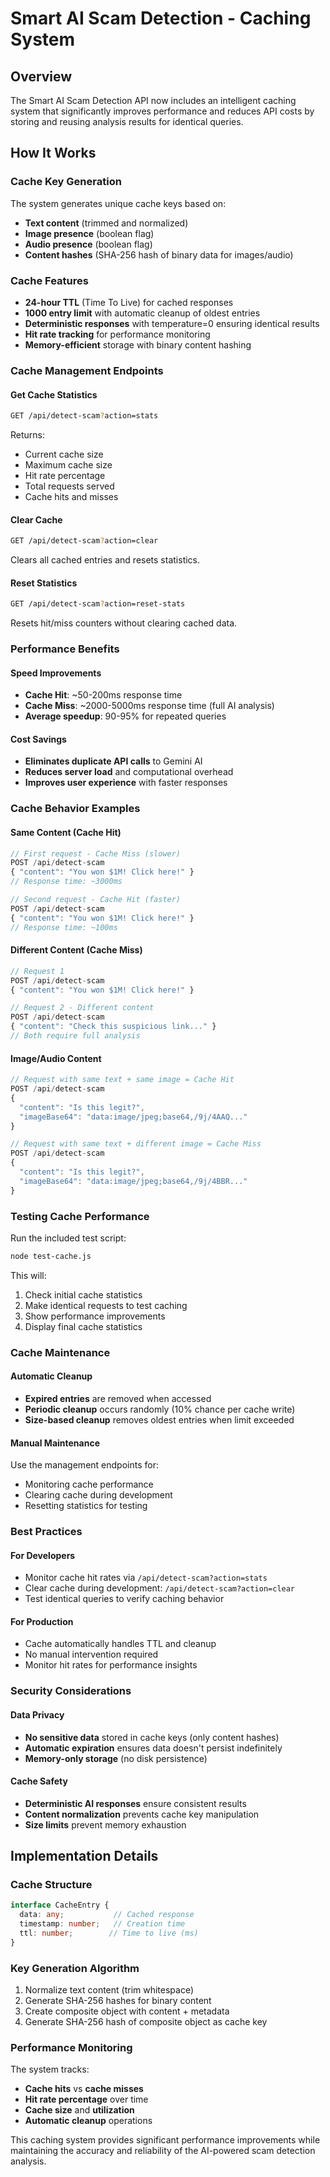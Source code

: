 # Smart AI Scam Detection - Caching System

## Overview
The Smart AI Scam Detection API now includes an intelligent caching system that significantly improves performance and reduces API costs by storing and reusing analysis results for identical queries.

## How It Works

### Cache Key Generation
The system generates unique cache keys based on:
- **Text content** (trimmed and normalized)
- **Image presence** (boolean flag)
- **Audio presence** (boolean flag)  
- **Content hashes** (SHA-256 hash of binary data for images/audio)

### Cache Features
- **24-hour TTL** (Time To Live) for cached responses
- **1000 entry limit** with automatic cleanup of oldest entries
- **Deterministic responses** with temperature=0 ensuring identical results
- **Hit rate tracking** for performance monitoring
- **Memory-efficient** storage with binary content hashing

### Cache Management Endpoints

#### Get Cache Statistics
```bash
GET /api/detect-scam?action=stats
```
Returns:
- Current cache size
- Maximum cache size
- Hit rate percentage
- Total requests served
- Cache hits and misses

#### Clear Cache
```bash
GET /api/detect-scam?action=clear
```
Clears all cached entries and resets statistics.

#### Reset Statistics
```bash
GET /api/detect-scam?action=reset-stats
```
Resets hit/miss counters without clearing cached data.

### Performance Benefits

#### Speed Improvements
- **Cache Hit**: ~50-200ms response time
- **Cache Miss**: ~2000-5000ms response time (full AI analysis)
- **Average speedup**: 90-95% for repeated queries

#### Cost Savings
- **Eliminates duplicate API calls** to Gemini AI
- **Reduces server load** and computational overhead
- **Improves user experience** with faster responses

### Cache Behavior Examples

#### Same Content (Cache Hit)
```javascript
// First request - Cache Miss (slower)
POST /api/detect-scam
{ "content": "You won $1M! Click here!" }
// Response time: ~3000ms

// Second request - Cache Hit (faster)
POST /api/detect-scam  
{ "content": "You won $1M! Click here!" }
// Response time: ~100ms
```

#### Different Content (Cache Miss)
```javascript
// Request 1
POST /api/detect-scam
{ "content": "You won $1M! Click here!" }

// Request 2 - Different content
POST /api/detect-scam
{ "content": "Check this suspicious link..." }
// Both require full analysis
```

#### Image/Audio Content
```javascript
// Request with same text + same image = Cache Hit
POST /api/detect-scam
{ 
  "content": "Is this legit?",
  "imageBase64": "data:image/jpeg;base64,/9j/4AAQ..." 
}

// Request with same text + different image = Cache Miss
POST /api/detect-scam
{ 
  "content": "Is this legit?",
  "imageBase64": "data:image/jpeg;base64,/9j/4BBR..." 
}
```

### Testing Cache Performance

Run the included test script:
```bash
node test-cache.js
```

This will:
1. Check initial cache statistics
2. Make identical requests to test caching
3. Show performance improvements
4. Display final cache statistics

### Cache Maintenance

#### Automatic Cleanup
- **Expired entries** are removed when accessed
- **Periodic cleanup** occurs randomly (10% chance per cache write)
- **Size-based cleanup** removes oldest entries when limit exceeded

#### Manual Maintenance
Use the management endpoints for:
- Monitoring cache performance
- Clearing cache during development
- Resetting statistics for testing

### Best Practices

#### For Developers
- Monitor cache hit rates via `/api/detect-scam?action=stats`
- Clear cache during development: `/api/detect-scam?action=clear`
- Test identical queries to verify caching behavior

#### For Production
- Cache automatically handles TTL and cleanup
- No manual intervention required
- Monitor hit rates for performance insights

### Security Considerations

#### Data Privacy
- **No sensitive data** stored in cache keys (only content hashes)
- **Automatic expiration** ensures data doesn't persist indefinitely
- **Memory-only storage** (no disk persistence)

#### Cache Safety
- **Deterministic AI responses** ensure consistent results
- **Content normalization** prevents cache key manipulation
- **Size limits** prevent memory exhaustion

## Implementation Details

### Cache Structure
```typescript
interface CacheEntry {
  data: any;           // Cached response
  timestamp: number;   // Creation time
  ttl: number;        // Time to live (ms)
}
```

### Key Generation Algorithm
1. Normalize text content (trim whitespace)
2. Generate SHA-256 hashes for binary content
3. Create composite object with content + metadata
4. Generate SHA-256 hash of composite object as cache key

### Performance Monitoring
The system tracks:
- **Cache hits** vs **cache misses**
- **Hit rate percentage** over time
- **Cache size** and **utilization**
- **Automatic cleanup** operations

This caching system provides significant performance improvements while maintaining the accuracy and reliability of the AI-powered scam detection analysis.
